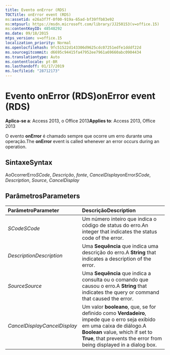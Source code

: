 ```yaml
---
title: Evento onError (RDS)
TOCTitle: onError event (RDS)
ms:assetid: e26a3f7f-0f00-919a-65ad-bf39ffb83e92
ms:mtpsurl: https://msdn.microsoft.com/library/JJ250153(v=office.15)
ms:contentKeyID: 48548292
ms.date: 09/18/2015
mtps_version: v=office.15
localization_priority: Normal
ms.openlocfilehash: 9fc51522d143306d9625cdc07251edfe1dddf22d
ms.sourcegitcommit: d6695c94415fa47952ee7961a69660abc0904434
ms.translationtype: Auto
ms.contentlocale: pt-BR
ms.lasthandoff: 01/17/2019
ms.locfileid: "28712173"
---
```

# <a name="onerror-event-rds"></a><span data-ttu-id="6d38e-102">Evento onError (RDS)</span><span class="sxs-lookup"><span data-stu-id="6d38e-102">onError event (RDS)</span></span>

<span data-ttu-id="6d38e-103">**Aplica-se a**: Access 2013, o Office 2013</span><span class="sxs-lookup"><span data-stu-id="6d38e-103">**Applies to**: Access 2013, Office 2013</span></span>

<span data-ttu-id="6d38e-104">O evento **onError** é chamado sempre que ocorre um erro durante uma operação.</span><span class="sxs-lookup"><span data-stu-id="6d38e-104">The **onError** event is called whenever an error occurs during an operation.</span></span>

## <a name="syntax"></a><span data-ttu-id="6d38e-105">Sintaxe</span><span class="sxs-lookup"><span data-stu-id="6d38e-105">Syntax</span></span>

<span data-ttu-id="6d38e-106">AoOcorrerErro*SCode*, *Descrição*, *fonte*, *CancelDisplay*</span><span class="sxs-lookup"><span data-stu-id="6d38e-106">onError*SCode*, *Description*, *Source*, *CancelDisplay*</span></span>

## <a name="parameters"></a><span data-ttu-id="6d38e-107">Parâmetros</span><span class="sxs-lookup"><span data-stu-id="6d38e-107">Parameters</span></span>

|<span data-ttu-id="6d38e-108">Parâmetro</span><span class="sxs-lookup"><span data-stu-id="6d38e-108">Parameter</span></span>|<span data-ttu-id="6d38e-109">Descrição</span><span class="sxs-lookup"><span data-stu-id="6d38e-109">Description</span></span>|
|:--------|:----------|
|<span data-ttu-id="6d38e-110">*SCode*</span><span class="sxs-lookup"><span data-stu-id="6d38e-110">*SCode*</span></span> |<span data-ttu-id="6d38e-111">Um número inteiro que indica o código de status do erro.</span><span class="sxs-lookup"><span data-stu-id="6d38e-111">An integer that indicates the status code of the error.</span></span>|
|<span data-ttu-id="6d38e-112">*Description*</span><span class="sxs-lookup"><span data-stu-id="6d38e-112">*Description*</span></span> |<span data-ttu-id="6d38e-113">Uma **Sequência** que indica uma descrição do erro.</span><span class="sxs-lookup"><span data-stu-id="6d38e-113">A **String** that indicates a description of the error.</span></span>|
|<span data-ttu-id="6d38e-114">*Source*</span><span class="sxs-lookup"><span data-stu-id="6d38e-114">*Source*</span></span> |<span data-ttu-id="6d38e-115">Uma **Sequência** que indica a consulta ou o comando que causou o erro.</span><span class="sxs-lookup"><span data-stu-id="6d38e-115">A **String** that indicates the query or command that caused the error.</span></span>|
|<span data-ttu-id="6d38e-116">*CancelDisplay*</span><span class="sxs-lookup"><span data-stu-id="6d38e-116">*CancelDisplay*</span></span> |<span data-ttu-id="6d38e-117">Um valor **booleano**, que, se for definido como **Verdadeiro**, impede que o erro seja exibido em uma caixa de diálogo.</span><span class="sxs-lookup"><span data-stu-id="6d38e-117">A **Boolean** value, which if set to **True**, that prevents the error from being displayed in a dialog box.</span></span>|


